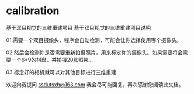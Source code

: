 # calibration
基于双目视觉的三维重建项目
基于双目视觉的三维重建项目说明

01.需要一个双目摄像头，程序会自动检测，可能会让你选择使用哪个摄像头。

02.然后会检测你是否需要重新拍摄照片，用来标定你的摄像头。如果需要将会需要一个6*9的棋盘，并拍摄20张照片。

03.标定好的相机就可以对其他目标进行三维重建

欢迎向我提问 ssdutsxh@163.com  我会尽可能回复。再次感谢您阅读此文档。
